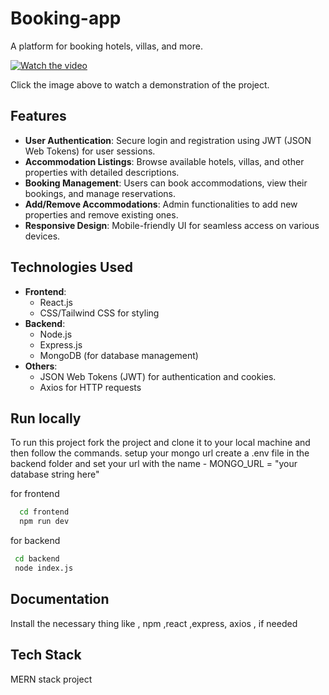 

# Booking-app

 A platform for booking hotels, villas, and more.

[![Watch the video](https://img.youtube.com/vi/<VIDEO_ID>/0.jpg)](https://github.com/user-attachments/assets/aab52d80-12f1-4efe-bfe8-1dfc1c1649e7)

Click the image above to watch a demonstration of the project.

## Features

- **User Authentication**: Secure login and registration using JWT (JSON Web Tokens) for user sessions.
- **Accommodation Listings**: Browse available hotels, villas, and other properties with detailed descriptions.
- **Booking Management**: Users can book accommodations, view their bookings, and manage reservations.
- **Add/Remove Accommodations**: Admin functionalities to add new properties and remove existing ones.
- **Responsive Design**: Mobile-friendly UI for seamless access on various devices.

## Technologies Used

- **Frontend**: 
  - React.js
  - CSS/Tailwind CSS for styling
- **Backend**: 
  - Node.js
  - Express.js
  - MongoDB (for database management)
- **Others**: 
  - JSON Web Tokens (JWT) for authentication and cookies.
  - Axios for HTTP requests

## Run locally

To run this project fork the project and clone it to your local machine and then follow the commands.
setup your mongo url 
create a .env file in the backend folder and set your url with the name - MONGO_URL = "your database string here"


for frontend

```bash
  cd frontend
  npm run dev 
```
for backend

```bash
 cd backend 
 node index.js
 ```


## Documentation

Install the necessary thing like , npm ,react ,express, axios , if needed



## Tech Stack

  MERN stack project





